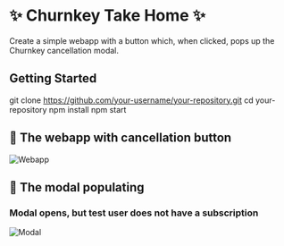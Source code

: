 # :sparkles: Churnkey Take Home :sparkles:

Create a simple webapp with a button which, when clicked, pops up the Churnkey cancellation modal.

## Getting Started
git clone https://github.com/your-username/your-repository.git
cd your-repository
npm install
npm start
## 📸 The webapp with cancellation button
![Webapp](screenshots/webapp)

## 📸 The modal populating
### Modal opens, but test user does not have a subscription
![Modal](screenshots/modal)

